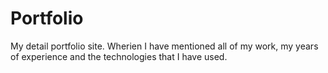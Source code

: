 # Portfolio
My detail portfolio site. Wherien I have mentioned all of my work, my years of experience and the technologies that I have used.
